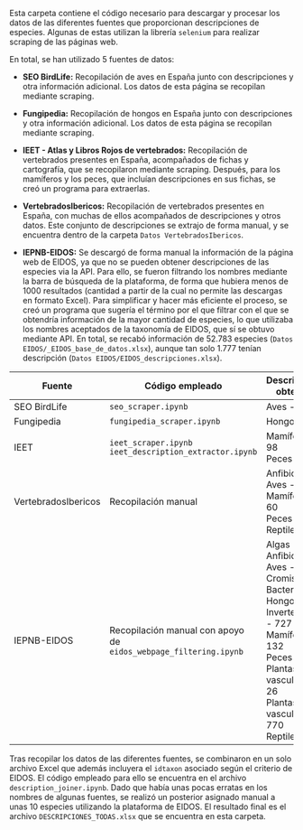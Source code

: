 Esta carpeta contiene el código necesario para descargar y procesar los datos de las diferentes fuentes que proporcionan descripciones de especies. Algunas de estas utilizan la librería ``selenium`` para realizar scraping de las páginas web.

En total, se han utilizado 5 fuentes de datos:

- **SEO BirdLife:** Recopilación de aves en España junto con descripciones y otra información adicional. Los datos de esta página se recopilan mediante scraping.

- **Fungipedia:** Recopilación de hongos en España junto con descripciones y otra información adicional. Los datos de esta página se recopilan mediante scraping.

- **IEET - Atlas y Libros Rojos de vertebrados:** Recopilación de vertebrados presentes en España, acompañados de fichas y cartografía, que se recopilaron mediante scraping. Después, para los mamíferos y los peces, que incluían descripciones en sus fichas, se creó un programa para extraerlas.

- **VertebradosIbericos:** Recopilación de vertebrados presentes en España, con muchas de ellos acompañados de descripciones y otros datos. Este conjunto de descripciones se extrajo de forma manual, y se encuentra dentro de la carpeta ``Datos VertebradosIbericos``.

- **IEPNB-EIDOS:** Se descargó de forma manual la información de la página web de EIDOS, ya que no se pueden obtener descripciones de las especies via la API. Para ello, se fueron filtrando los nombres mediante la barra de búsqueda de la plataforma, de forma que hubiera menos de 1000 resultados (cantidad a partir de la cual no permite las descargas en formato Excel). Para simplificar y hacer más eficiente el proceso, se creó un programa que sugería el término por el que filtrar con el que se obtendría información de la mayor cantidad de especies, lo que utilizaba los nombres aceptados de la taxonomía de EIDOS, que sí se obtuvo mediante API. En total, se recabó información de 52.783 especies (``Datos EIDOS/_EIDOS_base_de_datos.xlsx``), aunque tan solo 1.777 tenían descripción (``Datos EIDOS/EIDOS_descripciones.xlsx``).

| Fuente | Código empleado | Descripciones obtenidas |
|----------|----------|----------|
| SEO BirdLife    | ``seo_scraper.ipynb``   | Aves - 611   |
| Fungipedia    | ``fungipedia_scraper.ipynb``   | Hongos - 578   |
| IEET    | ``ieet_scraper.ipynb``<br>``ieet_description_extractor.ipynb``   | Mamíferos - 98<br>Peces - 44   |
| VertebradosIbericos    | Recopilación manual  | Anfibios - 31<br>Aves - 127<br>Mamíferos - 60<br>Peces - 50<br>Reptiles - 84  |
| IEPNB-EIDOS    | Recopilación manual con apoyo de<br>``eidos_webpage_filtering.ipynb``   | Algas - 10<br>Anfibios - 4<br>Aves - 14<br>Cromistas y Bacterias - 3<br>Hongos - 1<br>Invertebrados - 727<br>Mamíferos - 132<br>Peces - 72<br>Plantas no vasculares - 26<br>Plantas vasculares - 770<br>Reptiles - 18   |

Tras recopilar los datos de las diferentes fuentes, se combinaron en un solo archivo Excel que además incluyera el ``idtaxon`` asociado según el criterio de EIDOS. El código empleado para ello se encuentra en el archivo ``description_joiner.ipynb``. Dado que había unas pocas erratas en los nombres de algunas fuentes, se realizó un posterior asignado manual a unas 10 especies utilizando la plataforma de EIDOS. El resultado final es el archivo ``DESCRIPCIONES_TODAS.xlsx`` que se encuentra en esta carpeta.